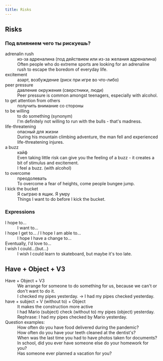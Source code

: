 ```yaml
---
title: Risks
---
```


## Risks

### Под влиянием чего ты рискуешь?

<dl>
<dt>adrenalin rush
<dd>из-за адреналина (под действием или из-за желания адреналина)
<dd>Often people who do extreme sports are looking for an adrenaline rush to escape the boredom of everyday life.

<dt>excitement
<dd>азарт, возбуждение (риск при игре во что-либо)

<dt>peer pressure
<dd>давление окружения (сверстники, люди)
<dd> Peer pressure is common amongst teenagers, especially with alcohol.

<dt>to get attention from others
<dd>получить внимание со стороны

<dt>to be willing
<dd>to do something (synonym)
<dd>I'm definitely not willing to run with the bulls - that's madness.

<dt>life-threatening
<dd>опасный для жизни
<dd>During his mountain climbing adventure, the man fell and experienced life-threatening injures.

<dt>a buzz
<dd>кайф
<dd>Even taking little risk can give you the feeling of a buzz - it creates a bit of stimulus and excitement.
<dd>I feel a buzz. (with alcohol)

<dt>to overcome
<dd>преодолевать
<dd>To overcome a fear of heights, come people bungee jump.

<dt>I kick the bucket
<dd>Я сыграю в ящик. Я умру
<dd>Things I want to do before I kick the bucket.

</dl>

### Expressions

<dl>
<dt>I hope to...
<dd>I want to...

<dt>I hope I get to... / I hope I am able to...
<dd>I hope I have a change to...

<dt>Eventually, I'd love to...

<dt>I wish I could...(but...)
<dd>I wish I could learn to skateboard, but maybe it's too late.
</dl>

## Have + Object + V3

<dl>
<dt>Have + Object + V3
<dd>We arrange for someone to do something for us, because we can't or don't want to do it.
<dd>
I checked my pipes yesterday. -> I had my pipes checked yesterday.
</dd>

<dt>have + subject + V (without to) + Object
<dd>It makes the construction more active
<dd> I had Mario (subject) check (without to) my pipes (object) yesterday.
Rephrase:
I had my pipes checked by Mario yesterday.
</dd>

<dt>Question examples:
<dd>How often do you have food delivered during the pandemic?
<dd>How often do you have your teeth cleaned at the dentist's?
<dd>When was the last time you had to have photos taken for documents?
<dd>In school, did you ever have someone else do your homework for you?
<dd>Has someone ever planned a vacation for you?

</dl>
